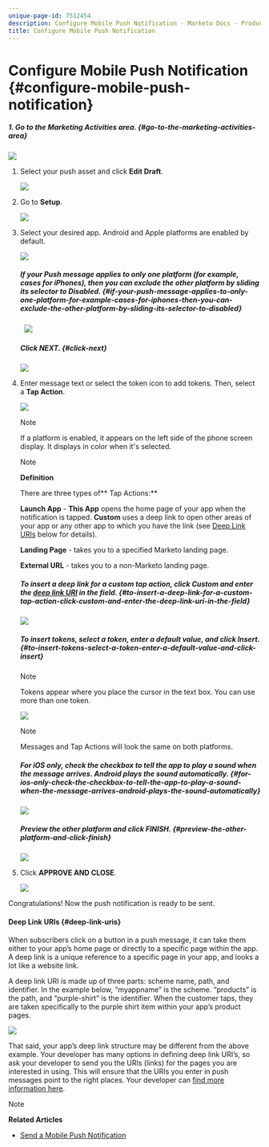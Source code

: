 ```yaml
---
unique-page-id: 7512454
description: Configure Mobile Push Notification - Marketo Docs - Product Documentation
title: Configure Mobile Push Notification
---
```


# Configure Mobile Push Notification {#configure-mobile-push-notification}

##### 1. Go to the Marketing Activities area. {#go-to-the-marketing-activities-area}

![](assets/2fbf1ab6-2247-40c8-980d-be56b9d94890.png)

1. Select your push asset and click **Edit Draft**.

   ![](assets/image2016-8-23-16-3a49-3a48.png)

1. Go to **Setup**.

   ![](assets/image2016-8-23-16-3a51-3a56.png)

1. Select your desired app. Android and Apple platforms are enabled by default.

   ![](assets/image2016-8-23-16-3a53-3a33.png)

   ##### If your Push message applies to only one platform (for example, cases for iPhones), then you can exclude the other platform by sliding its selector to Disabled.  {#if-your-push-message-applies-to-only-one-platform-for-example-cases-for-iphones-then-you-can-exclude-the-other-platform-by-sliding-its-selector-to-disabled}

   &nbsp; ![](assets/image2016-8-23-16-3a41-3a48.png)

   ##### Click NEXT. {#click-next}

   ![](assets/image2016-8-23-16-3a43-3a28.png)

1. Enter message text or select the token icon to add tokens. Then, select a **Tap Action**.

   ![](assets/image2015-9-14-16-3a7-3a43.png)

   >[!NOTE]
   >
   >If a platform is enabled, it appears on the left side of the phone screen display. It displays in color when it's selected.

   >[!NOTE]
   >
   >**Definition**
   >
   >
   >There are three types of** Tap Actions:**
   >
   >
   >**Launch App** - **This App** opens the home page of your app when the notification is tapped. **Custom** uses a deep link to open other areas of your app or any other app to which you have the link (see [Deep Link URIs](#Deeplink) below for details).
   >
   >
   >**Landing Page** - takes you to a specified Marketo landing page.
   >
   >
   >**External URL** - takes you to a non-Marketo landing page.

   ##### To insert a deep link for a custom tap action, click Custom and enter the [deep link URI](#Deeplink) in the field. {#to-insert-a-deep-link-for-a-custom-tap-action-click-custom-and-enter-the-deep-link-uri-in-the-field}

   ![](assets/image2016-7-28-16-3a19-3a13.png)

   ##### To insert tokens, select a token, enter a default value, and click Insert. {#to-insert-tokens-select-a-token-enter-a-default-value-and-click-insert}

   >[!NOTE]
   >
   >Tokens appear where you place the cursor in the text box. You can use more than one token.

   ![](assets/image2015-8-10-14-3a48-3a52.png)

   >[!NOTE]
   >
   >Messages and Tap Actions will look the same on both platforms.

   ##### For iOS only, check the checkbox to tell the app to play a sound when the message arrives. Android plays the sound automatically. {#for-ios-only-check-the-checkbox-to-tell-the-app-to-play-a-sound-when-the-message-arrives-android-plays-the-sound-automatically}

   ![](assets/ios-tap-and-notification-hand.png)

   ##### Preview the other platform and click FINISH. {#preview-the-other-platform-and-click-finish}

   ![](assets/image2015-9-14-16-3a12-3a34.png)

1. Click **APPROVE AND CLOSE**.

   ![](assets/323dda12-0543-4558-8562-563eed5fa0e0.png)

Congratulations! Now the push notification is ready to be sent.

####  Deep Link URIs {#deep-link-uris}

When subscribers click on a button in a push message, it can take them either to your app’s home page or directly to a specific page within the app. A deep link is a unique reference to a specific page in your app, and looks a lot like a website link.

A deep link URI is made up of three parts: scheme name, path, and identifier. In the example below, “myappname” is the scheme. “products” is the path, and “purple-shirt” is the identifier. When the customer taps, they are taken specifically to the purple shirt item within your app’s product pages.

![](assets/image2016-7-29-12-3a49-3a1.png)

That said, your app’s deep link structure may be different from the above example. Your developer has many options in defining deep link URI’s, so ask your developer to send you the URIs (links) for the pages you are interested in using. This will ensure that the URIs you enter in push messages point to the right places. Your developer can [find more information here](http://developers.marketo.com/mobile/enabling-deep-links-in-your-app/).

>[!NOTE]
>
>**Related Articles**
>
>* [Send a Mobile Push Notification](send-a-mobile-push-notification.md)
>

